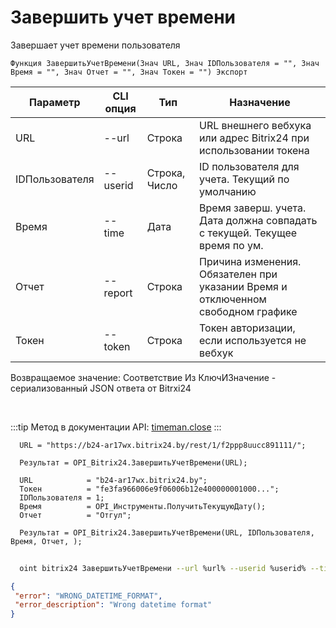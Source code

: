 ﻿---
sidebar_position: 7
---

# Завершить учет времени
 Завершает учет времени пользователя



`Функция ЗавершитьУчетВремени(Знач URL, Знач IDПользователя = "", Знач Время = "", Знач Отчет = "", Знач Токен = "") Экспорт`

  | Параметр | CLI опция | Тип | Назначение |
  |-|-|-|-|
  | URL | --url | Строка | URL внешнего вебхука или адрес Bitrix24 при использовании токена |
  | IDПользователя | --userid | Строка, Число | ID пользователя для учета. Текущий по умолчанию |
  | Время | --time | Дата | Время заверш. учета. Дата должна совпадать с текущей. Текущее время по ум. |
  | Отчет | --report | Строка | Причина изменения. Обязателен при указании Время и отключенном свободном графике |
  | Токен | --token | Строка | Токен авторизации, если используется не вебхук |

  
  Возвращаемое значение:   Соответствие Из КлючИЗначение - сериализованный JSON ответа от Bitrxi24

<br/>

:::tip
Метод в документации API: [timeman.close](https://dev.1c-bitrix.ru/rest_help/timeman/base/timeman_close.php)
:::
<br/>


```bsl title="Пример кода"
  URL = "https://b24-ar17wx.bitrix24.by/rest/1/f2ppp8uucc891111/";
  
  Результат = OPI_Bitrix24.ЗавершитьУчетВремени(URL);
  
  URL            = "b24-ar17wx.bitrix24.by";
  Токен          = "fe3fa966006e9f06006b12e400000001000...";
  IDПользователя = 1;
  Время          = OPI_Инструменты.ПолучитьТекущуюДату();
  Отчет          = "Отгул";
  
  Результат = OPI_Bitrix24.ЗавершитьУчетВремени(URL, IDПользователя, Время, Отчет, );
```
        


```sh title="Пример команды CLI"
    
  oint bitrix24 ЗавершитьУчетВремени --url %url% --userid %userid% --time %time% --report %report% --token %token%

```

```json title="Результат"
{
 "error": "WRONG_DATETIME_FORMAT",
 "error_description": "Wrong datetime format"
}
```
